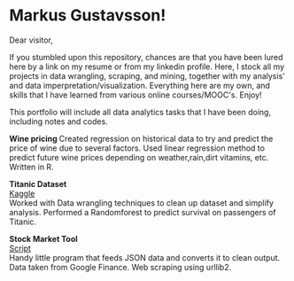 # Markus Gustavsson!
Dear visitor,

If you stumbled upon this repository, chances are that you have been lured here by a link on my resume or from my linkedin profile. Here, I stock all my projects in data wrangling, scraping, and mining, together with my analysis' and data imperpretation/visualization. Everything here are my own, and skills that I have learned from various online courses/MOOC's. Enjoy! 

This portfolio will include all data analytics tasks that I have been doing, including notes and codes. 

<b>Wine pricing </b>
Created regression on historical data to try and predict the price of wine due to several factors. Used linear regression method to predict future wine prices depending on weather,rain,dirt vitamins, etc. Written in R. 

<b>Titanic Dataset</b><br>
<a href='https://www.kaggle.com/markzugons/notebook7f5e2ed8db/notebook'>Kaggle</a><br>
Worked with Data wrangling techniques to clean up dataset and simplify analysis. Performed a Randomforest to predict survival on passengers of Titanic. 

<b>Stock Market Tool </b><br>
<a href="https://github.com/markusgustavsson/MarkGus/blob/master/SP_tool">Script</a><br>
Handy little program that feeds JSON data and converts it to clean output. Data taken from Google Finance. Web scraping using urllib2.
